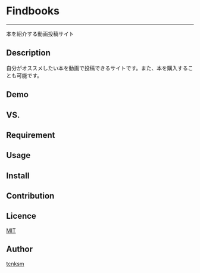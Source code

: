 # Findbooks
***
本を紹介する動画投稿サイト

## Description
自分がオススメしたい本を動画で投稿できるサイトです。また、本を購入することも可能です。


## Demo

## VS. 

## Requirement

## Usage

## Install

## Contribution

## Licence

[MIT](https://github.com/tcnksm/tool/blob/master/LICENCE)

## Author

[tcnksm](https://github.com/tcnksm)
